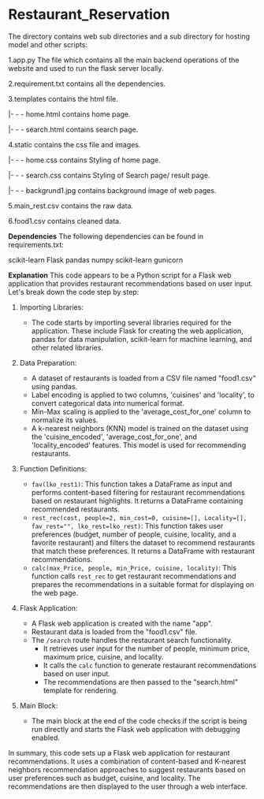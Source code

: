 # Restaurant_Reservation
The directory contains web sub directories and a sub directory for hosting model and other scripts:

1.app.py The file which contains all the main backend operations of the website and used to run the flask server locally.

2.requirement.txt contains all the dependencies.

3.templates contains the html file.

|- - - home.html contains home page.

|- - - search.html contains search page.

4.static contains the css file and images.

|- - - home.css contains Styling of home page.

|- - - search.css contains Styling of Search page/ result page.

|- - - backgrund1.jpg contains background image of web pages.

5.main_rest.csv contains the raw data.

6.food1.csv contains cleaned data.

**Dependencies**
The following dependencies can be found in requirements.txt:

scikit-learn
Flask
pandas
numpy
scikit-learn
gunicorn

**Explanation**
This code appears to be a Python script for a Flask web application that provides restaurant recommendations based on user input. Let's break down the code step by step:

1. Importing Libraries:
   - The code starts by importing several libraries required for the application. These include Flask for creating the web application, pandas for data manipulation, scikit-learn for machine learning, and other related libraries.

2. Data Preparation:
   - A dataset of restaurants is loaded from a CSV file named "food1.csv" using pandas.
   - Label encoding is applied to two columns, 'cuisines' and 'locality', to convert categorical data into numerical format.
   - Min-Max scaling is applied to the 'average_cost_for_one' column to normalize its values.
   - A k-nearest neighbors (KNN) model is trained on the dataset using the 'cuisine_encoded', 'average_cost_for_one', and 'locality_encoded' features. This model is used for recommending restaurants.

3. Function Definitions:
   - `fav(lko_rest1)`: This function takes a DataFrame as input and performs content-based filtering for restaurant recommendations based on restaurant highlights. It returns a DataFrame containing recommended restaurants.
   - `rest_rec(cost, people=2, min_cost=0, cuisine=[], Locality=[], fav_rest="", lko_rest=lko_rest)`: This function takes user preferences (budget, number of people, cuisine, locality, and a favorite restaurant) and filters the dataset to recommend restaurants that match these preferences. It returns a DataFrame with restaurant recommendations.
   - `calc(max_Price, people, min_Price, cuisine, locality)`: This function calls `rest_rec` to get restaurant recommendations and prepares the recommendations in a suitable format for displaying on the web page.

4. Flask Application:
   - A Flask web application is created with the name "app".
   - Restaurant data is loaded from the "food1.csv" file.
   - The `/search` route handles the restaurant search functionality.
     - It retrieves user input for the number of people, minimum price, maximum price, cuisine, and locality.
     - It calls the `calc` function to generate restaurant recommendations based on user input.
     - The recommendations are then passed to the "search.html" template for rendering.

5. Main Block:
   - The main block at the end of the code checks if the script is being run directly and starts the Flask web application with debugging enabled.

In summary, this code sets up a Flask web application for restaurant recommendations. It uses a combination of content-based and K-nearest neighbors recommendation approaches to suggest restaurants based on user preferences such as budget, cuisine, and locality. The recommendations are then displayed to the user through a web interface.
